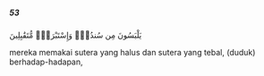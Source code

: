 ##### 53

<span class="ayah">يَلْبَسُونَ مِن سُندُسٍۢ وَإِسْتَبْرَقٍۢ مُّتَقَٰبِلِينَ</span>

<span class="ayah_translation">mereka memakai sutera yang halus dan sutera yang tebal, (duduk) berhadap-hadapan,</span>
